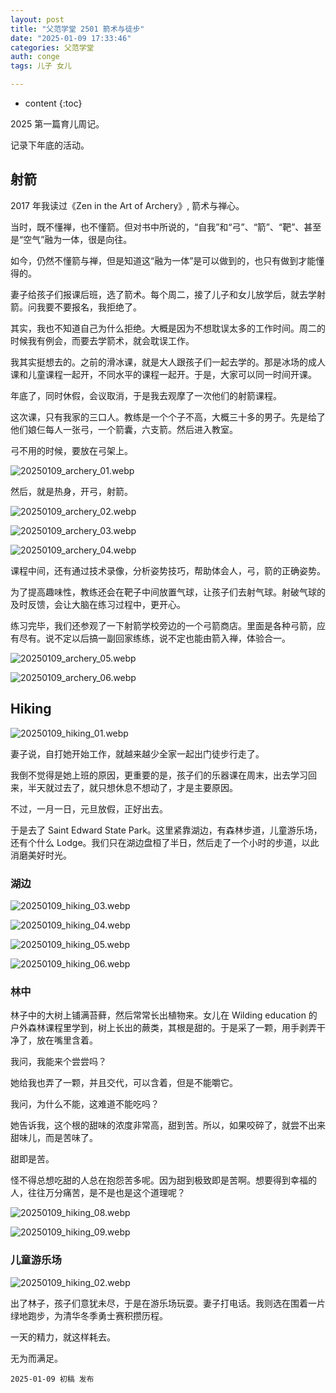 ```yaml
---
layout: post
title: "父范学堂 2501 箭术与徒步"
date: "2025-01-09 17:33:46"
categories: 父范学堂
auth: conge
tags: 儿子 女儿 

---
```

* content
{:toc}

2025 第一篇育儿周记。

记录下年底的活动。




## 射箭

2017 年我读过《Zen in the Art of Archery》, 箭术与禅心。

当时，既不懂禅，也不懂箭。但对书中所说的，“自我”和“弓”、“箭”、“靶”、甚至是“空气”融为一体，很是向往。

如今，仍然不懂箭与禅，但是知道这“融为一体”是可以做到的，也只有做到才能懂得的。

妻子给孩子们报课后班，选了箭术。每个周二，接了儿子和女儿放学后，就去学射箭。问我要不要报名，我拒绝了。

其实，我也不知道自己为什么拒绝。大概是因为不想耽误太多的工作时间。周二的时候我有例会，而要去学箭术，就会耽误工作。

我其实挺想去的。之前的滑冰课，就是大人跟孩子们一起去学的。那是冰场的成人课和儿童课程一起开，不同水平的课程一起开。于是，大家可以同一时间开课。

年底了，同时休假，会议取消，于是我去观摩了一次他们的射箭课程。

这次课，只有我家的三口人。教练是一个个子不高，大概三十多的男子。先是给了他们娘仨每人一张弓，一个箭囊，六支箭。然后进入教室。

弓不用的时候，要放在弓架上。

![20250109_archery_01.webp](https://s2.loli.net/2025/01/10/l8KOwEgJ2ouSWXp.webp)

然后，就是热身，开弓，射箭。

![20250109_archery_02.webp](https://s2.loli.net/2025/01/10/ASP1bdrZEYN6OVJ.webp)

![20250109_archery_03.webp](https://s2.loli.net/2025/01/10/7DMOR4xiodwjXmy.webp)

![20250109_archery_04.webp](https://s2.loli.net/2025/01/10/hmBVJDAGMNg1PdO.webp)

课程中间，还有通过技术录像，分析姿势技巧，帮助体会人，弓，箭的正确姿势。

为了提高趣味性，教练还会在靶子中间放置气球，让孩子们去射气球。射破气球的及时反馈，会让大脑在练习过程中，更开心。

练习完毕，我们还参观了一下射箭学校旁边的一个弓箭商店。里面是各种弓箭，应有尽有。说不定以后搞一副回家练练，说不定也能由箭入禅，体验合一。

![20250109_archery_05.webp](https://s2.loli.net/2025/01/10/ja8H3UnG2VNDF7O.webp)

![20250109_archery_06.webp](https://s2.loli.net/2025/01/10/2yAEKZ9g4tNaCxF.webp)

## Hiking

![20250109_hiking_01.webp](https://s2.loli.net/2025/01/10/FqoVyHhIRfYnj6p.webp)

妻子说，自打她开始工作，就越来越少全家一起出门徒步行走了。

我倒不觉得是她上班的原因，更重要的是，孩子们的乐器课在周末，出去学习回来，半天就过去了，就只想休息不想动了，才是主要原因。

不过，一月一日，元旦放假，正好出去。

于是去了 Saint Edward State Park。这里紧靠湖边，有森林步道，儿童游乐场，还有个什么 Lodge。我们只在湖边盘桓了半日，然后走了一个小时的步道，以此消磨美好时光。

### 湖边

![20250109_hiking_03.webp](https://s2.loli.net/2025/01/10/36PJrESIilRW9mF.webp)

![20250109_hiking_04.webp](https://s2.loli.net/2025/01/10/2OtwsBamISG3zV7.webp)

![20250109_hiking_05.webp](https://s2.loli.net/2025/01/10/S4iqfUCjVPXygRt.webp)

![20250109_hiking_06.webp](https://s2.loli.net/2025/01/10/Ucyw9tiP4js8Yh7.webp)

### 林中

林子中的大树上铺满苔藓，然后常常长出植物来。女儿在 Wilding education 的户外森林课程里学到，树上长出的蕨类，其根是甜的。于是采了一颗，用手剥弄干净了，放在嘴里含着。

我问，我能来个尝尝吗？

她给我也弄了一颗，并且交代，可以含着，但是不能嚼它。

我问，为什么不能，这难道不能吃吗？

她告诉我，这个根的甜味的浓度非常高，甜到苦。所以，如果咬碎了，就尝不出来甜味儿，而是苦味了。

甜即是苦。

怪不得总想吃甜的人总在抱怨苦多呢。因为甜到极致即是苦啊。想要得到幸福的人，往往万分痛苦，是不是也是这个道理呢？

![20250109_hiking_08.webp](https://s2.loli.net/2025/01/10/rqNWchBpC1dYk4I.webp)

![20250109_hiking_09.webp](https://s2.loli.net/2025/01/10/zy3lPtD6SAGMmJZ.webp)

### 儿童游乐场

![20250109_hiking_02.webp](https://s2.loli.net/2025/01/10/UtjOdLcZny5R12H.webp)

出了林子，孩子们意犹未尽，于是在游乐场玩耍。妻子打电话。我则选在围着一片绿地跑步，为清华冬季勇士赛积攒历程。

一天的精力，就这样耗去。

无为而满足。

```
2025-01-09 初稿 发布
```
